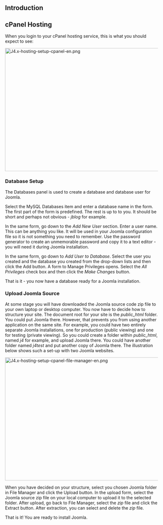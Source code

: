 <!-- Filename: J4.x:Hosting_Setup / Display title: cPanel Hosting -->

## Introduction

## cPanel Hosting

When you login to your cPanel hosting service, this is what you should
expect to see:

<img
src="https://docs.joomla.org/images/thumb/7/7b/J4.x-hosting-setup-cpanel-en.png/800px-J4.x-hosting-setup-cpanel-en.png"
class="thumbborder" decoding="async"
srcset="https://docs.joomla.org/images/7/7b/J4.x-hosting-setup-cpanel-en.png 1.5x"
data-file-width="1000" data-file-height="508" width="800" height="406"
alt="J4.x-hosting-setup-cpanel-en.png" />

### Database Setup

The Databases panel is used to create a database and database user for
Joomla.

Select the MySQL Databases item and enter a database name in the form.
The first part of the form is predefined. The rest is up to to you. It
should be short and perhaps not obvious - *jblog* for example.

In the same form, go down to the *Add New User* section. Enter a user
name. This can be anything you like. It will be used in your Joomla
configuration file so it is not something you need to remember. Use the
password generator to create an unmemorable password and copy it to a
text editor - you will need it during Joomla installation.

In the same form, go down to *Add User to Database*. Select the user you
created and the database you created from the drop-down lists and then
click the Add button. A form to Manage Privileges opens. Select the *All
Privileges* check box and then click the *Make Changes* button.

That is it - you now have a database ready for a Joomla installation.

### Upload Joomla Source

At some stage you will have downloaded the Joomla source code zip file
to your own laptop or desktop computer. You now have to decide how to
structure your site. The document root for your site is the
*public_html* folder. You could put Joomla there. However, that prevents
you from using another application on the same site. For example, you
could have two entirely separate Joomla installations, one for
production (public viewing) and one for testing (private viewing). So
you could create a folder within *public_html*, named *j4* for example,
and upload Joomla there. You could have another folder named *j4test*
and put another copy of Joomla there. The illustration below shows such
a set-up with two Joomla websites.

<img
src="https://docs.joomla.org/images/thumb/0/01/J4.x-hosting-setup-cpanel-file-manager-en.png/800px-J4.x-hosting-setup-cpanel-file-manager-en.png"
class="thumbborder" decoding="async"
srcset="https://docs.joomla.org/images/0/01/J4.x-hosting-setup-cpanel-file-manager-en.png 1.5x"
data-file-width="1000" data-file-height="508" width="800" height="406"
alt="J4.x-hosting-setup-cpanel-file-manager-en.png" />

When you have decided on your structure, select you chosen Joomla folder
in File Manager and click the Upload button. In the upload form, select
the Joomla source zip file on your local computer to upload it to the
selected folder. After upload, go back to File Manager, select the *zip*
file and click the Extract button. After extraction, you can select and
delete the *zip* file.

That is it! You are ready to install Joomla.

